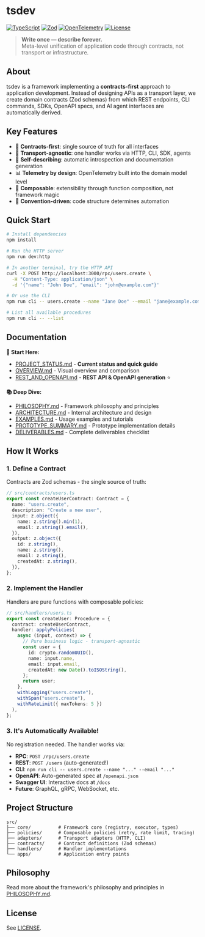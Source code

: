 # tsdev

[![TypeScript](https://img.shields.io/badge/TypeScript-5.5-blue.svg)](https://www.typescriptlang.org/)
[![Zod](https://img.shields.io/badge/Zod-Schema-green.svg)](https://zod.dev/)
[![OpenTelemetry](https://img.shields.io/badge/OpenTelemetry-Enabled-orange.svg)](https://opentelemetry.io/)
[![License](https://img.shields.io/badge/License-MIT-yellow.svg)](./LICENSE)

> **Write once — describe forever.**  
> Meta-level unification of application code through contracts, not transport or infrastructure.

## About

tsdev is a framework implementing a **contracts-first** approach to application development. Instead of designing APIs as a transport layer, we create domain contracts (Zod schemas) from which REST endpoints, CLI commands, SDKs, OpenAPI specs, and AI agent interfaces are automatically derived.

## Key Features

- 🎯 **Contracts-first**: single source of truth for all interfaces
- 🔄 **Transport-agnostic**: one handler works via HTTP, CLI, SDK, agents
- 📝 **Self-describing**: automatic introspection and documentation generation
- 📊 **Telemetry by design**: OpenTelemetry built into the domain model level
- 🧩 **Composable**: extensibility through function composition, not framework magic
- 📐 **Convention-driven**: code structure determines automation

## Quick Start

```bash
# Install dependencies
npm install

# Run the HTTP server
npm run dev:http

# In another terminal, try the HTTP API
curl -X POST http://localhost:3000/rpc/users.create \
  -H "Content-Type: application/json" \
  -d '{"name": "John Doe", "email": "john@example.com"}'

# Or use the CLI
npm run cli -- users.create --name "Jane Doe" --email "jane@example.com"

# List all available procedures
npm run cli -- --list
```

## Documentation

**📌 Start Here:**
- [PROJECT_STATUS.md](./PROJECT_STATUS.md) - **Current status and quick guide**
- [OVERVIEW.md](./OVERVIEW.md) - Visual overview and comparison
- [REST_AND_OPENAPI.md](./REST_AND_OPENAPI.md) - **REST API & OpenAPI generation** ⭐

**📚 Deep Dive:**
- [PHILOSOPHY.md](./PHILOSOPHY.md) - Framework philosophy and principles
- [ARCHITECTURE.md](./ARCHITECTURE.md) - Internal architecture and design
- [EXAMPLES.md](./EXAMPLES.md) - Usage examples and tutorials
- [PROTOTYPE_SUMMARY.md](./PROTOTYPE_SUMMARY.md) - Prototype implementation details
- [DELIVERABLES.md](./DELIVERABLES.md) - Complete deliverables checklist

## How It Works

### 1. Define a Contract

Contracts are Zod schemas - the single source of truth:

```typescript
// src/contracts/users.ts
export const createUserContract: Contract = {
  name: "users.create",
  description: "Create a new user",
  input: z.object({
    name: z.string().min(1),
    email: z.string().email(),
  }),
  output: z.object({
    id: z.string(),
    name: z.string(),
    email: z.string(),
    createdAt: z.string(),
  }),
};
```

### 2. Implement the Handler

Handlers are pure functions with composable policies:

```typescript
// src/handlers/users.ts
export const createUser: Procedure = {
  contract: createUserContract,
  handler: applyPolicies(
    async (input, context) => {
      // Pure business logic - transport-agnostic
      const user = {
        id: crypto.randomUUID(),
        name: input.name,
        email: input.email,
        createdAt: new Date().toISOString(),
      };
      return user;
    },
    withLogging("users.create"),
    withSpan("users.create"),
    withRateLimit({ maxTokens: 5 })
  ),
};
```

### 3. It's Automatically Available!

No registration needed. The handler works via:
- **RPC**: `POST /rpc/users.create`
- **REST**: `POST /users` (auto-generated!)
- **CLI**: `npm run cli -- users.create --name "..." --email "..."`
- **OpenAPI**: Auto-generated spec at `/openapi.json`
- **Swagger UI**: Interactive docs at `/docs`
- **Future**: GraphQL, gRPC, WebSocket, etc.

## Project Structure

```
src/
├── core/          # Framework core (registry, executor, types)
├── policies/      # Composable policies (retry, rate limit, tracing)
├── adapters/      # Transport adapters (HTTP, CLI)
├── contracts/     # Contract definitions (Zod schemas)
├── handlers/      # Handler implementations
└── apps/          # Application entry points
```

## Philosophy

Read more about the framework's philosophy and principles in [PHILOSOPHY.md](./PHILOSOPHY.md).

## License

See [LICENSE](./LICENSE).